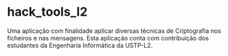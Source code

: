 # hack_tools_l2
Uma aplicação com finalidade aplicar diversas técnicas de Criptografia nos ficheiros e nas mensagens. Esta aplicação conta com contribuição dos estudantes da Engenharia Informática da USTP-L2.
